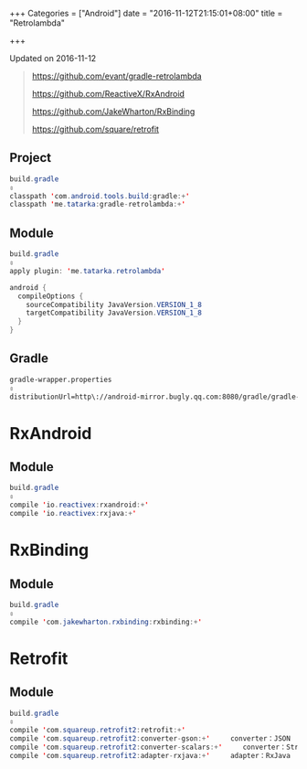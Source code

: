 +++
Categories = ["Android"]
date = "2016-11-12T21:15:01+08:00"
title = "Retrolambda"

+++

<!--more-->

Updated on 2016-11-12

> https://github.com/evant/gradle-retrolambda
>
> https://github.com/ReactiveX/RxAndroid
>
> https://github.com/JakeWharton/RxBinding
>
> https://github.com/square/retrofit

## Project
```java
build.gradle
⇳
classpath 'com.android.tools.build:gradle:+'
classpath 'me.tatarka:gradle-retrolambda:+'
```

## Module
```java
build.gradle
⇳
apply plugin: 'me.tatarka.retrolambda'

android {
  compileOptions {
    sourceCompatibility JavaVersion.VERSION_1_8
    targetCompatibility JavaVersion.VERSION_1_8
  }
}
```

## Gradle
```xml
gradle-wrapper.properties
⇳
distributionUrl=http\://android-mirror.bugly.qq.com:8080/gradle/gradle-3.2.1-all.zip
```

# RxAndroid
## Module
```java
build.gradle
⇳
compile 'io.reactivex:rxandroid:+'
compile 'io.reactivex:rxjava:+'
```

# RxBinding
## Module
```java
build.gradle
⇳
compile 'com.jakewharton.rxbinding:rxbinding:+'
```

# Retrofit
## Module
```java
build.gradle
⇳
compile 'com.squareup.retrofit2:retrofit:+'
compile 'com.squareup.retrofit2:converter-gson:+'     converter：JSON
compile 'com.squareup.retrofit2:converter-scalars:+'     converter：String
compile 'com.squareup.retrofit2:adapter-rxjava:+'     adapter：RxJava
```
